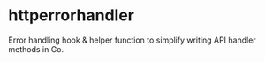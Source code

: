 # httperrorhandler
Error handling hook &amp; helper function to simplify writing API handler methods in Go.
